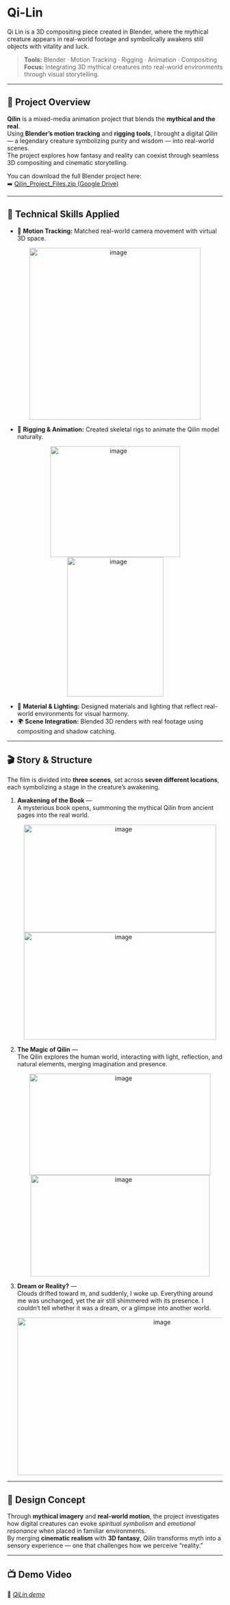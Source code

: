 # Qi-Lin
Qi Lin is a 3D compositing piece created in Blender, where the mythical creature appears in real-world footage and symbolically awakens still objects with vitality and luck.

> **Tools:** Blender · Motion Tracking · Rigging · Animation · Compositing  
> **Focus:** Integrating 3D mythical creatures into real-world environments through visual storytelling.

---

## 🌟 **Project Overview**
**Qilin** is a mixed-media animation project that blends the **mythical and the real**.  
Using **Blender’s motion tracking** and **rigging tools**, I brought a digital *Qilin* — a legendary creature symbolizing purity and wisdom — into real-world scenes.  
The project explores how fantasy and reality can coexist through seamless 3D compositing and cinematic storytelling.

You can download the full Blender project here:  
➡️ [Qilin_Project_Files.zip (Google Drive)](https://drive.google.com/your_link)

---

## 🧠 **Technical Skills Applied**
- 🎥 **Motion Tracking:** Matched real-world camera movement with virtual 3D space.<br>
<p align="center">
  <img width="400" alt="image" src="https://github.com/user-attachments/assets/d38e0bba-3522-4443-8b95-4c7e08b6f275" />
  </p>

- 🦴 **Rigging & Animation:** Created skeletal rigs to animate the Qilin model naturally.<br>
<p align="center">
  <img width="303" height="258" alt="image" src="https://github.com/user-attachments/assets/6e84b470-25ea-4417-85a3-2e8d04e3c912" />
  <img width="225" height="325" alt="image" src="https://github.com/user-attachments/assets/11d1cc48-7e8e-4463-bf96-4b508f382f37" />
  </p>

- 🎨 **Material & Lighting:** Designed materials and lighting that reflect real-world environments for visual harmony.  
- 🌍 **Scene Integration:** Blended 3D renders with real footage using compositing and shadow catching.

---

## 🎬 **Story & Structure**
The film is divided into **three scenes**, set across **seven different locations**, each symbolizing a stage in the creature’s awakening.

1. **Awakening of the Book** —  
   A mysterious book opens, summoning the mythical Qilin from ancient pages into the real world.<br>
   <p align="center">
   <img width="449" height="251" alt="image" src="https://github.com/user-attachments/assets/d554d57c-c7a9-4837-b919-307b59077a5f" />
   <img width="449" height="250" alt="image" src="https://github.com/user-attachments/assets/30d6379c-6bb4-43a5-b59c-4ae1196d332c" />
   </p>

3. **The Magic of Qilin** —  
   The Qilin explores the human world, interacting with light, reflection, and natural elements, merging imagination and presence.<br>
   <p align="center">
   <img width="423" height="236" alt="image" src="https://github.com/user-attachments/assets/d54cfa25-4aea-411b-bd40-afaee6954e03" />
   <img width="418" height="236" alt="image" src="https://github.com/user-attachments/assets/d495c340-7104-4d41-96ee-0fd49a537264" />
   </p>

5. **Dream or Reality?** —  
   Clouds drifted toward m, and suddenly, I woke up. Everything around me was unchanged, yet the air still shimmered with its presence. I couldn’t tell whether it was a dream, or a glimpse into another world.<br>
   <p align="center">
   <img width="660" height="367" alt="image" src="https://github.com/user-attachments/assets/5153b19f-2df8-4ac9-8fd6-90a8cd63739d" />
   </p>
---

## 🧩 **Design Concept**
Through **mythical imagery** and **real-world motion**, the project investigates how digital creatures can evoke *spiritual symbolism* and *emotional resonance* when placed in familiar environments.  
By merging **cinematic realism** with **3D fantasy**, *Qilin* transforms myth into a sensory experience — one that challenges how we perceive “reality.”

---

## 📺 **Demo Video**
🎥 [*QiLin demo*  ](https://www.youtube.com/watch?v=xYS-eYrPRGE)
